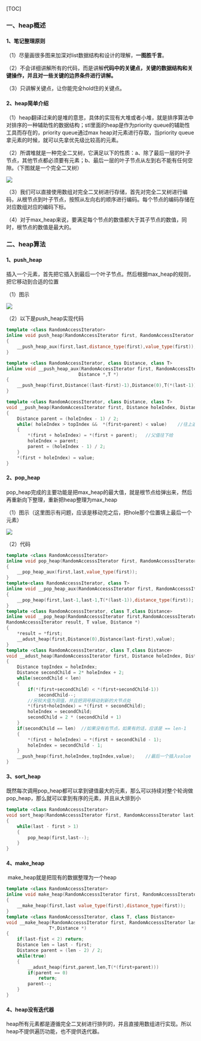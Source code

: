 [TOC]

### 一、heap概述

#### 1、笔记整理原则

（1）尽量画很多图来加深对list数据结构和设计的理解，**一图胜千言**。

（2）不会详细讲解所有的代码，而是讲解**代码中的关键点，关键的数据结构和关键操作，并且对一些关键的边界条件进行讲解。**

（3）只讲解关键点，让你能完全hold住的关键点。

#### 2、heap简单介绍

（1）heap翻译过来的是堆的意思，具体的实现有大堆或者小堆，就是排序算法中对排序的一种辅助性的数据结构；stl里面的heap是作为priority queue的辅助性工具而存在的，priority queue通过max heap对元素进行存取，当priority queue拿元素的时候，就可以先拿优先级比较高的元素。

（2）所谓堆就是一种完全二叉树，它满足以下的性质：a、除了最后一层的叶子节点，其他节点都必须要有元素；b、最后一层的叶子节点从左到右不能有任何空隙。（下图就是一个完全二叉树）

![](./picture/heap_1.JPG)

（3）我们可以直接使用数组对完全二叉树进行存储，首先对完全二叉树进行编码，从根节点到叶子节点，按照从左向右的顺序进行编码。每个节点的编码存储在对应数组对应的编码下标。

（4）对于max_heap来说，要满足每个节点的数值都大于其子节点的数值，同时，根节点的数值是最大的。

### 二、heap算法

#### 1、push_heap

​	插入一个元素，首先把它插入到最后一个叶子节点。然后根据max_heap的规则，把它移动到合适的位置

（1）图示

![](./picture/heap_2.JPG)

（2）以下是push_heap实现代码

```cpp
template <class RandomAccessIterator>
inline void push_heap(RandomAccessIterator first, RandomAccessIterator last)
{
    __push_heap_aux(first,last,distance_type(first),value_type(first));
}

template <class RandomAccessIterator, class Distance, class T>
inline void __push_heap_aux(RandomAccessIterator first, RandomAccessIterator last,
                           Distance *,T *)
{
    __push_heap(first,Distance((last-first)-1),Distance(0),T(*(last-1)));
}

template <class RandomAccessIterator, class Distance, class T>
void __push_heap(RandomAccessIterator first, Distance holeIndex, Distance topIndex,T value)
{
    Distance parent = (holeIndex - 1) / 2;
    while( holeIndex > topIndex &&  *(first+parent) < value)	//往上追溯，这里的value是插入元素的值，就是end()
    {
        *(first + holeIndex) = *(first + parent);	//父值往下给
        holeIndex = parent;
        parent = (holeIndex - 1) / 2;
    }
	*(first + holeIndex) = value;
}
```

#### 2、pop_heap

​	pop_heap完成的主要功能是把max_heap的最大值，就是根节点给弹出来，然后再重新向下整理，重新把heap整理为max_heap

（1）图示（这里图示有问题，应该是移动完之后，把hole那个位置填上最后一个元素）

![](./picture/heap_3.JPG)

（2）代码

```cpp
template <class RandomAccesssIterator>
inline void pop_heap(RandomAccesssIterator first, RandomAccesssIterator last)
{
    __pop_heap_aux(first,last,value_type(first));
}
template<class RandomAccesssIterator, class T>
inline void __pop_heap_aux(RandomAccesssIterator first, RandomAccesssIterator last, T*)
{
    __pop_heap(first,last-1,last-1,T(*(last-1)),distance_type(first));
}
template <class RandomAccesssIterator, class T,class Distance>
inline void __pop_heap(RandomAccesssIterator first,RandomAccesssIterator last
RandomAccesssIterator result, T value, Distance *)
{
    *result = *first;
    __adust_heap(first,Distance(0),Distance(last-first),value);
}
template <class RandomAccesssIterator, class T,class Distance>
void __adust_heap(RandomAccesssIterator first, Distance holeIndex, Distance len ,T value)
{
	Distance topIndex = holeIndex;
    Distance secondChild = 2* holeIndex + 2;
    while(secondChild < len)
    {
        if(*(first+secondChild) < *(first+secondChild-1))
            secondChild--;
        //另较大值为洞值，并且把洞号移动到新的大节点处
        *(first+holeIndex) = *(first + secondChild);
        holeIndex = secondChild;
        secondChild = 2 * (secondChild + 1)
    }
    if(secondChild == len)	//如果没有右节点，如果有的话，应该是 == len-1
    {
        *(first + holeIndex) = *(first + secondChild - 1);
        holeIndex = secondChild - 1;
    }
    __push_heap(first,holeIndex,topIndex,value);	//最后一个插入value
}
```

#### 3、sort_heap

​	既然每次调用pop_heap都可以拿到键值最大的元素，那么可以持续对整个轮询做pop_heap，那么就可以拿到有序的元素，并且从大排到小

```cpp
template <class RandomAccesssIterator>
void sort_heap(RandomAccesssIterator first, RandomAccesssIterator last)
{
    while(last - first > 1)
    {
        pop_heap(first,last--);
    }
}
```

#### 4、make_heap

​	make_heap就是把现有的数据整理为一个heap

```cpp
template <class RandomAccesssIterator>
inline void make_heap(RandomAccesssIterator first, RandomAccesssIterator last)
{
    __make_heap(first,last value_type(first),distance_type(first));
}
template <class RandomAccesssIterator, class T, class Distance>
void __make_heap(RandomAccesssIterator first, RandomAccesssIterator last,
                T*,Distance *)
{
    if(last-fist < 2) return;
    Distance len = last - first;
    Distance parent = (len - 2) / 2;
    while(true)
    {
        __adust_heap(first,parent,len,T(*(first+parent)))
    	if(parent == 0)
            return;
        parent--;
    }
}
```



#### 4、heap没有迭代器

​	heap所有元素都是遵循完全二叉树进行排列的，并且直接用数组进行实现。所以heap不提供遍历功能，也不提供迭代器。

